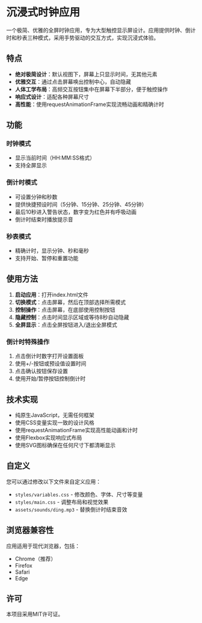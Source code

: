 # 沉浸式时钟应用

一个极简、优雅的全屏时钟应用，专为大型触控显示屏设计。应用提供时钟、倒计时和秒表三种模式，采用手势驱动的交互方式，实现沉浸式体验。

## 特点

- **绝对极简设计**：默认视图下，屏幕上只显示时间，无其他元素
- **优雅交互**：通过点击屏幕唤出控制中心，自动隐藏
- **人体工学布局**：高频交互按钮集中在屏幕下半部分，便于触控操作
- **响应式设计**：适配各种屏幕尺寸
- **高性能**：使用requestAnimationFrame实现流畅动画和精确计时

## 功能

### 时钟模式
- 显示当前时间（HH:MM:SS格式）
- 支持全屏显示

### 倒计时模式
- 可设置分钟和秒数
- 提供快捷预设时间（5分钟、15分钟、25分钟、45分钟）
- 最后10秒进入警告状态，数字变为红色并有呼吸动画
- 倒计时结束时播放提示音

### 秒表模式
- 精确计时，显示分钟、秒和毫秒
- 支持开始、暂停和重置功能

## 使用方法

1. **启动应用**：打开index.html文件
2. **切换模式**：点击屏幕，然后在顶部选择所需模式
3. **控制操作**：点击屏幕，在底部使用控制按钮
4. **隐藏控制**：点击时间显示区域或等待8秒自动隐藏
5. **全屏显示**：点击全屏按钮进入/退出全屏模式

### 倒计时特殊操作

1. 点击倒计时数字打开设置面板
2. 使用+/-按钮或预设值设置时间
3. 点击确认按钮保存设置
4. 使用开始/暂停按钮控制倒计时

## 技术实现

- 纯原生JavaScript，无需任何框架
- 使用CSS变量实现一致的设计风格
- 使用requestAnimationFrame实现高性能动画和计时
- 使用Flexbox实现响应式布局
- 使用SVG图标确保在任何尺寸下都清晰显示

## 自定义

您可以通过修改以下文件来自定义应用：

- `styles/variables.css` - 修改颜色、字体、尺寸等变量
- `styles/main.css` - 调整布局和视觉效果
- `assets/sounds/ding.mp3` - 替换倒计时结束音效

## 浏览器兼容性

应用适用于现代浏览器，包括：

- Chrome（推荐）
- Firefox
- Safari
- Edge

## 许可

本项目采用MIT许可证。